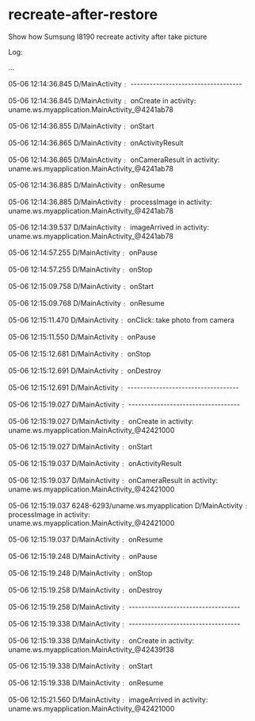# recreate-after-restore
Show how Sumsung I8190 recreate activity after take picture


Log:


...

05-06 12:14:36.845    D/MainActivity﹕ -----------------------------------

05-06 12:14:36.845    D/MainActivity﹕ onCreate 		 in activity: uname.ws.myapplication.MainActivity_@4241ab78

05-06 12:14:36.855    D/MainActivity﹕ onStart

05-06 12:14:36.865    D/MainActivity﹕ onActivityResult

05-06 12:14:36.865    D/MainActivity﹕ onCameraResult 		 in activity: uname.ws.myapplication.MainActivity_@4241ab78

05-06 12:14:36.885    D/MainActivity﹕ onResume

05-06 12:14:36.885    D/MainActivity﹕ processImage 		 in activity: uname.ws.myapplication.MainActivity_@4241ab78

05-06 12:14:39.537    D/MainActivity﹕ imageArrived 		 in activity: uname.ws.myapplication.MainActivity_@4241ab78

05-06 12:14:57.255    D/MainActivity﹕ onPause

05-06 12:14:57.255    D/MainActivity﹕ onStop

05-06 12:15:09.758    D/MainActivity﹕ onStart

05-06 12:15:09.768    D/MainActivity﹕ onResume

05-06 12:15:11.470    D/MainActivity﹕ onClick: take photo from camera

05-06 12:15:11.550    D/MainActivity﹕ onPause

05-06 12:15:12.681    D/MainActivity﹕ onStop

05-06 12:15:12.691    D/MainActivity﹕ onDestroy

05-06 12:15:12.691    D/MainActivity﹕ -----------------------------------

05-06 12:15:19.027    D/MainActivity﹕ -----------------------------------

05-06 12:15:19.027    D/MainActivity﹕ onCreate 		 in activity: uname.ws.myapplication.MainActivity_@42421000

05-06 12:15:19.027    D/MainActivity﹕ onStart

05-06 12:15:19.037    D/MainActivity﹕ onActivityResult

05-06 12:15:19.037    D/MainActivity﹕ onCameraResult 		 in activity: uname.ws.myapplication.MainActivity_@42421000

05-06 12:15:19.037    6248-6293/uname.ws.myapplication D/MainActivity﹕ processImage 		 in activity: uname.ws.myapplication.MainActivity_@42421000

05-06 12:15:19.037    D/MainActivity﹕ onResume

05-06 12:15:19.248    D/MainActivity﹕ onPause

05-06 12:15:19.248    D/MainActivity﹕ onStop

05-06 12:15:19.258    D/MainActivity﹕ onDestroy

05-06 12:15:19.258    D/MainActivity﹕ -----------------------------------

05-06 12:15:19.338    D/MainActivity﹕ -----------------------------------

05-06 12:15:19.338    D/MainActivity﹕ onCreate 		 in activity: uname.ws.myapplication.MainActivity_@42439f38

05-06 12:15:19.338    D/MainActivity﹕ onStart

05-06 12:15:19.338    D/MainActivity﹕ onResume

05-06 12:15:21.560    D/MainActivity﹕ imageArrived 		 in activity: uname.ws.myapplication.MainActivity_@42421000

